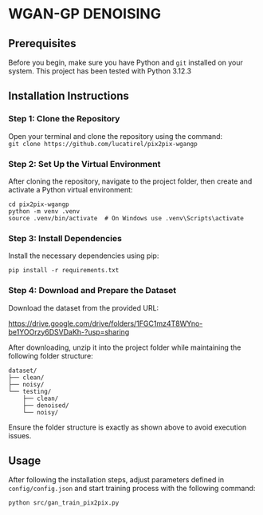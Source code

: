 # WGAN-GP DENOISING

## Prerequisites
Before you begin, make sure you have Python and `git` installed on your system. This project has been tested with Python 3.12.3

## Installation Instructions

### Step 1: Clone the Repository 
Open your terminal and clone the repository using the command: \
`git clone https://github.com/lucatirel/pix2pix-wgangp`

### Step 2: Set Up the Virtual Environment
After cloning the repository, navigate to the project folder, then create and activate a Python virtual environment:
```
cd pix2pix-wgangp
python -m venv .venv
source .venv/bin/activate  # On Windows use .venv\Scripts\activate
```

### Step 3: Install Dependencies
Install the necessary dependencies using pip: 

`pip install -r requirements.txt`

### Step 4: Download and Prepare the Dataset
Download the dataset from the provided URL: 

https://drive.google.com/drive/folders/1FGC1mz4T8WYno-be1YOOrzy6DSVDaKh-?usp=sharing

After downloading, unzip it into the project folder while maintaining the following folder structure: 
```
dataset/
├── clean/
├── noisy/
└── testing/
    ├── clean/
    ├── denoised/
    └── noisy/
```

Ensure the folder structure is exactly as shown above to avoid execution issues.

## Usage
After following the installation steps, adjust parameters defined in `config/config.json` and start training process with the following command:

`python src/gan_train_pix2pix.py`


